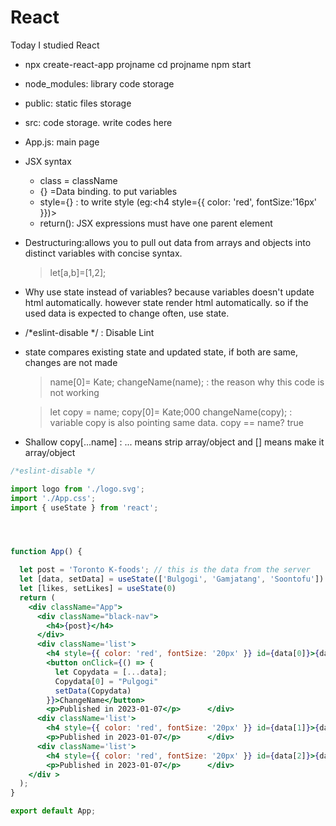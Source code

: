 # React

Today I studied React
- npx create-react-app projname
  cd projname
  npm start
- node_modules: library code storage
- public: static files storage
- src: code storage. write codes here
- App.js: main page

- JSX syntax
  - class = className
  - {} =Data binding. to put variables 
  - style={} : to write style (eg:<h4 style={{ color: 'red', fontSize:'16px' }})></h4>
  - return(): JSX expressions must have one parent element

- Destructuring:allows you to pull out data from arrays and objects into distinct variables with concise syntax.
  > let[a,b]=[1,2];

- Why use state instead of variables?
because variables doesn't update html automatically. however state render html automatically. so if the used data is expected to change often, use state.

- /*eslint-disable */ : Disable Lint

- state compares existing state and updated state, if both are same, changes are not made
  > name[0]= Kate;
    changeName(name);  : the reason why this code is not working

  > let copy = name;
    copy[0]= Kate;000
    changeName(copy);  : variable copy is also pointing same data. copy == name? true

- Shallow copy[...name] : ... means strip array/object and [] means make it array/object

```jsx
/*eslint-disable */

import logo from './logo.svg';
import './App.css';
import { useState } from 'react';




function App() {

  let post = 'Toronto K-foods'; // this is the data from the server
  let [data, setData] = useState(['Bulgogi', 'Gamjatang', 'Soontofu'])
  let [likes, setLikes] = useState(0)
  return (
    <div className="App">
      <div className="black-nav">
        <h4>{post}</h4>
      </div>
      <div className='list'>
        <h4 style={{ color: 'red', fontSize: '20px' }} id={data[0]}>{data[0]} <span onClick={() => { { (setLikes(likes + 1)) } }}>👍</span> {likes} </h4>
        <button onClick={() => {
          let Copydata = [...data];
          Copydata[0] = "Pulgogi"
          setData(Copydata)
        }}>ChangeName</button>
        <p>Published in 2023-01-07</p>      </div>
      <div className='list'>
        <h4 style={{ color: 'red', fontSize: '20px' }} id={data[1]}>{data[1]} </h4>
        <p>Published in 2023-01-07</p>      </div>
      <div className='list'>
        <h4 style={{ color: 'red', fontSize: '20px' }} id={data[2]}>{data[2]} </h4>
        <p>Published in 2023-01-07</p>      </div>
    </div >
  );
}

export default App;

```